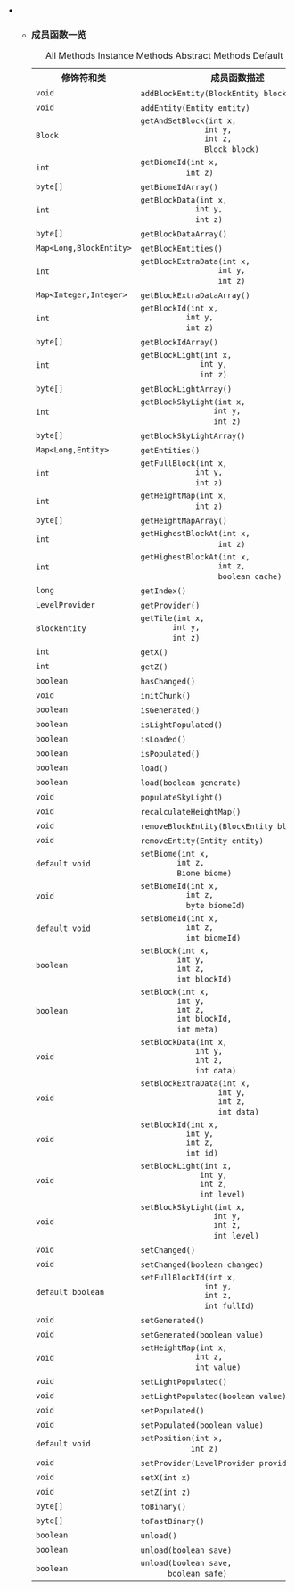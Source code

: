 <div class="summary">
<ul class="blockList">
<li class="blockList">
<!-- ========== METHOD SUMMARY =========== -->
<ul class="blockList">
<li class="blockList"><a name="method.summary">
<!--   -->
</a>
<h3>成员函数一览</h3>
<table class="memberSummary" border="0" cellpadding="3" cellspacing="0" summary="Method Summary table, listing methods, and an explanation">
<caption><span id="t0" class="activeTableTab"><span>All Methods</span><span class="tabEnd"> </span></span><span id="t2" class="tableTab"><span><a >Instance Methods</a></span><span class="tabEnd"> </span></span><span id="t3" class="tableTab"><span><a >Abstract Methods</a></span><span class="tabEnd"> </span></span><span id="t5" class="tableTab"><span><a >Default Methods</a></span><span class="tabEnd"> </span></span></caption>
<tr>
<th>修饰符和类</th>
<th>成员函数描述</th>
</tr>
<tr id="i0" class="altColor">
<td class="colFirst"><code>void</code></td>
<td class="colLast"><code><span class="memberNameLink"><a >addBlockEntity</a></span>(<a  title="class in cn.nukkit.blockentity">BlockEntity</a> blockEntity)</code> </td>
</tr>
<tr id="i1" class="rowColor">
<td class="colFirst"><code>void</code></td>
<td class="colLast"><code><span class="memberNameLink"><a >addEntity</a></span>(<a  title="class in cn.nukkit.entity">Entity</a> entity)</code> </td>
</tr>
<tr id="i2" class="altColor">
<td class="colFirst"><code><a  title="class in cn.nukkit.block">Block</a></code></td>
<td class="colLast"><code><span class="memberNameLink"><a >getAndSetBlock</a></span>(int x,
              int y,
              int z,
              <a  title="class in cn.nukkit.block">Block</a> block)</code> </td>
</tr>
<tr id="i3" class="rowColor">
<td class="colFirst"><code>int</code></td>
<td class="colLast"><code><span class="memberNameLink"><a >getBiomeId</a></span>(int x,
          int z)</code> </td>
</tr>
<tr id="i4" class="altColor">
<td class="colFirst"><code>byte[]</code></td>
<td class="colLast"><code><span class="memberNameLink"><a >getBiomeIdArray</a></span>()</code> </td>
</tr>
<tr id="i5" class="rowColor">
<td class="colFirst"><code>int</code></td>
<td class="colLast"><code><span class="memberNameLink"><a >getBlockData</a></span>(int x,
            int y,
            int z)</code> </td>
</tr>
<tr id="i6" class="altColor">
<td class="colFirst"><code>byte[]</code></td>
<td class="colLast"><code><span class="memberNameLink"><a >getBlockDataArray</a></span>()</code> </td>
</tr>
<tr id="i7" class="rowColor">
<td class="colFirst"><code><a  title="class or interface in java.util">Map</a>&lt;<a  title="class or interface in java.lang">Long</a>,<a  title="class in cn.nukkit.blockentity">BlockEntity</a>&gt;</code></td>
<td class="colLast"><code><span class="memberNameLink"><a >getBlockEntities</a></span>()</code> </td>
</tr>
<tr id="i8" class="altColor">
<td class="colFirst"><code>int</code></td>
<td class="colLast"><code><span class="memberNameLink"><a >getBlockExtraData</a></span>(int x,
                 int y,
                 int z)</code> </td>
</tr>
<tr id="i9" class="rowColor">
<td class="colFirst"><code><a  title="class or interface in java.util">Map</a>&lt;<a  title="class or interface in java.lang">Integer</a>,<a  title="class or interface in java.lang">Integer</a>&gt;</code></td>
<td class="colLast"><code><span class="memberNameLink"><a >getBlockExtraDataArray</a></span>()</code> </td>
</tr>
<tr id="i10" class="altColor">
<td class="colFirst"><code>int</code></td>
<td class="colLast"><code><span class="memberNameLink"><a >getBlockId</a></span>(int x,
          int y,
          int z)</code> </td>
</tr>
<tr id="i11" class="rowColor">
<td class="colFirst"><code>byte[]</code></td>
<td class="colLast"><code><span class="memberNameLink"><a >getBlockIdArray</a></span>()</code> </td>
</tr>
<tr id="i12" class="altColor">
<td class="colFirst"><code>int</code></td>
<td class="colLast"><code><span class="memberNameLink"><a >getBlockLight</a></span>(int x,
             int y,
             int z)</code> </td>
</tr>
<tr id="i13" class="rowColor">
<td class="colFirst"><code>byte[]</code></td>
<td class="colLast"><code><span class="memberNameLink"><a >getBlockLightArray</a></span>()</code> </td>
</tr>
<tr id="i14" class="altColor">
<td class="colFirst"><code>int</code></td>
<td class="colLast"><code><span class="memberNameLink"><a >getBlockSkyLight</a></span>(int x,
                int y,
                int z)</code> </td>
</tr>
<tr id="i15" class="rowColor">
<td class="colFirst"><code>byte[]</code></td>
<td class="colLast"><code><span class="memberNameLink"><a >getBlockSkyLightArray</a></span>()</code> </td>
</tr>
<tr id="i16" class="altColor">
<td class="colFirst"><code><a  title="class or interface in java.util">Map</a>&lt;<a  title="class or interface in java.lang">Long</a>,<a  title="class in cn.nukkit.entity">Entity</a>&gt;</code></td>
<td class="colLast"><code><span class="memberNameLink"><a >getEntities</a></span>()</code> </td>
</tr>
<tr id="i17" class="rowColor">
<td class="colFirst"><code>int</code></td>
<td class="colLast"><code><span class="memberNameLink"><a >getFullBlock</a></span>(int x,
            int y,
            int z)</code> </td>
</tr>
<tr id="i18" class="altColor">
<td class="colFirst"><code>int</code></td>
<td class="colLast"><code><span class="memberNameLink"><a >getHeightMap</a></span>(int x,
            int z)</code> </td>
</tr>
<tr id="i19" class="rowColor">
<td class="colFirst"><code>byte[]</code></td>
<td class="colLast"><code><span class="memberNameLink"><a >getHeightMapArray</a></span>()</code> </td>
</tr>
<tr id="i20" class="altColor">
<td class="colFirst"><code>int</code></td>
<td class="colLast"><code><span class="memberNameLink"><a >getHighestBlockAt</a></span>(int x,
                 int z)</code> </td>
</tr>
<tr id="i21" class="rowColor">
<td class="colFirst"><code>int</code></td>
<td class="colLast"><code><span class="memberNameLink"><a >getHighestBlockAt</a></span>(int x,
                 int z,
                 boolean cache)</code> </td>
</tr>
<tr id="i22" class="altColor">
<td class="colFirst"><code>long</code></td>
<td class="colLast"><code><span class="memberNameLink"><a >getIndex</a></span>()</code> </td>
</tr>
<tr id="i23" class="rowColor">
<td class="colFirst"><code><a  title="interface in cn.nukkit.level.format">LevelProvider</a></code></td>
<td class="colLast"><code><span class="memberNameLink"><a >getProvider</a></span>()</code> </td>
</tr>
<tr id="i24" class="altColor">
<td class="colFirst"><code><a  title="class in cn.nukkit.blockentity">BlockEntity</a></code></td>
<td class="colLast"><code><span class="memberNameLink"><a >getTile</a></span>(int x,
       int y,
       int z)</code> </td>
</tr>
<tr id="i25" class="rowColor">
<td class="colFirst"><code>int</code></td>
<td class="colLast"><code><span class="memberNameLink"><a >getX</a></span>()</code> </td>
</tr>
<tr id="i26" class="altColor">
<td class="colFirst"><code>int</code></td>
<td class="colLast"><code><span class="memberNameLink"><a >getZ</a></span>()</code> </td>
</tr>
<tr id="i27" class="rowColor">
<td class="colFirst"><code>boolean</code></td>
<td class="colLast"><code><span class="memberNameLink"><a >hasChanged</a></span>()</code> </td>
</tr>
<tr id="i28" class="altColor">
<td class="colFirst"><code>void</code></td>
<td class="colLast"><code><span class="memberNameLink"><a >initChunk</a></span>()</code> </td>
</tr>
<tr id="i29" class="rowColor">
<td class="colFirst"><code>boolean</code></td>
<td class="colLast"><code><span class="memberNameLink"><a >isGenerated</a></span>()</code> </td>
</tr>
<tr id="i30" class="altColor">
<td class="colFirst"><code>boolean</code></td>
<td class="colLast"><code><span class="memberNameLink"><a >isLightPopulated</a></span>()</code> </td>
</tr>
<tr id="i31" class="rowColor">
<td class="colFirst"><code>boolean</code></td>
<td class="colLast"><code><span class="memberNameLink"><a >isLoaded</a></span>()</code> </td>
</tr>
<tr id="i32" class="altColor">
<td class="colFirst"><code>boolean</code></td>
<td class="colLast"><code><span class="memberNameLink"><a >isPopulated</a></span>()</code> </td>
</tr>
<tr id="i33" class="rowColor">
<td class="colFirst"><code>boolean</code></td>
<td class="colLast"><code><span class="memberNameLink"><a >load</a></span>()</code> </td>
</tr>
<tr id="i34" class="altColor">
<td class="colFirst"><code>boolean</code></td>
<td class="colLast"><code><span class="memberNameLink"><a >load</a></span>(boolean generate)</code> </td>
</tr>
<tr id="i35" class="rowColor">
<td class="colFirst"><code>void</code></td>
<td class="colLast"><code><span class="memberNameLink"><a >populateSkyLight</a></span>()</code> </td>
</tr>
<tr id="i36" class="altColor">
<td class="colFirst"><code>void</code></td>
<td class="colLast"><code><span class="memberNameLink"><a >recalculateHeightMap</a></span>()</code> </td>
</tr>
<tr id="i37" class="rowColor">
<td class="colFirst"><code>void</code></td>
<td class="colLast"><code><span class="memberNameLink"><a >removeBlockEntity</a></span>(<a  title="class in cn.nukkit.blockentity">BlockEntity</a> blockEntity)</code> </td>
</tr>
<tr id="i38" class="altColor">
<td class="colFirst"><code>void</code></td>
<td class="colLast"><code><span class="memberNameLink"><a >removeEntity</a></span>(<a  title="class in cn.nukkit.entity">Entity</a> entity)</code> </td>
</tr>
<tr id="i39" class="rowColor">
<td class="colFirst"><code>default void</code></td>
<td class="colLast"><code><span class="memberNameLink"><a >setBiome</a></span>(int x,
        int z,
        <a  title="class in cn.nukkit.level.biome">Biome</a> biome)</code> </td>
</tr>
<tr id="i40" class="altColor">
<td class="colFirst"><code>void</code></td>
<td class="colLast"><code><span class="memberNameLink"><a >setBiomeId</a></span>(int x,
          int z,
          byte biomeId)</code> </td>
</tr>
<tr id="i41" class="rowColor">
<td class="colFirst"><code>default void</code></td>
<td class="colLast"><code><span class="memberNameLink"><a >setBiomeId</a></span>(int x,
          int z,
          int biomeId)</code> </td>
</tr>
<tr id="i42" class="altColor">
<td class="colFirst"><code>boolean</code></td>
<td class="colLast"><code><span class="memberNameLink"><a >setBlock</a></span>(int x,
        int y,
        int z,
        int blockId)</code> </td>
</tr>
<tr id="i43" class="rowColor">
<td class="colFirst"><code>boolean</code></td>
<td class="colLast"><code><span class="memberNameLink"><a >setBlock</a></span>(int x,
        int y,
        int z,
        int blockId,
        int meta)</code> </td>
</tr>
<tr id="i44" class="altColor">
<td class="colFirst"><code>void</code></td>
<td class="colLast"><code><span class="memberNameLink"><a >setBlockData</a></span>(int x,
            int y,
            int z,
            int data)</code> </td>
</tr>
<tr id="i45" class="rowColor">
<td class="colFirst"><code>void</code></td>
<td class="colLast"><code><span class="memberNameLink"><a >setBlockExtraData</a></span>(int x,
                 int y,
                 int z,
                 int data)</code> </td>
</tr>
<tr id="i46" class="altColor">
<td class="colFirst"><code>void</code></td>
<td class="colLast"><code><span class="memberNameLink"><a >setBlockId</a></span>(int x,
          int y,
          int z,
          int id)</code> </td>
</tr>
<tr id="i47" class="rowColor">
<td class="colFirst"><code>void</code></td>
<td class="colLast"><code><span class="memberNameLink"><a >setBlockLight</a></span>(int x,
             int y,
             int z,
             int level)</code> </td>
</tr>
<tr id="i48" class="altColor">
<td class="colFirst"><code>void</code></td>
<td class="colLast"><code><span class="memberNameLink"><a >setBlockSkyLight</a></span>(int x,
                int y,
                int z,
                int level)</code> </td>
</tr>
<tr id="i49" class="rowColor">
<td class="colFirst"><code>void</code></td>
<td class="colLast"><code><span class="memberNameLink"><a >setChanged</a></span>()</code> </td>
</tr>
<tr id="i50" class="altColor">
<td class="colFirst"><code>void</code></td>
<td class="colLast"><code><span class="memberNameLink"><a >setChanged</a></span>(boolean changed)</code> </td>
</tr>
<tr id="i51" class="rowColor">
<td class="colFirst"><code>default boolean</code></td>
<td class="colLast"><code><span class="memberNameLink"><a >setFullBlockId</a></span>(int x,
              int y,
              int z,
              int fullId)</code> </td>
</tr>
<tr id="i52" class="altColor">
<td class="colFirst"><code>void</code></td>
<td class="colLast"><code><span class="memberNameLink"><a >setGenerated</a></span>()</code> </td>
</tr>
<tr id="i53" class="rowColor">
<td class="colFirst"><code>void</code></td>
<td class="colLast"><code><span class="memberNameLink"><a >setGenerated</a></span>(boolean value)</code> </td>
</tr>
<tr id="i54" class="altColor">
<td class="colFirst"><code>void</code></td>
<td class="colLast"><code><span class="memberNameLink"><a >setHeightMap</a></span>(int x,
            int z,
            int value)</code> </td>
</tr>
<tr id="i55" class="rowColor">
<td class="colFirst"><code>void</code></td>
<td class="colLast"><code><span class="memberNameLink"><a >setLightPopulated</a></span>()</code> </td>
</tr>
<tr id="i56" class="altColor">
<td class="colFirst"><code>void</code></td>
<td class="colLast"><code><span class="memberNameLink"><a >setLightPopulated</a></span>(boolean value)</code> </td>
</tr>
<tr id="i57" class="rowColor">
<td class="colFirst"><code>void</code></td>
<td class="colLast"><code><span class="memberNameLink"><a >setPopulated</a></span>()</code> </td>
</tr>
<tr id="i58" class="altColor">
<td class="colFirst"><code>void</code></td>
<td class="colLast"><code><span class="memberNameLink"><a >setPopulated</a></span>(boolean value)</code> </td>
</tr>
<tr id="i59" class="rowColor">
<td class="colFirst"><code>default void</code></td>
<td class="colLast"><code><span class="memberNameLink"><a >setPosition</a></span>(int x,
           int z)</code> </td>
</tr>
<tr id="i60" class="altColor">
<td class="colFirst"><code>void</code></td>
<td class="colLast"><code><span class="memberNameLink"><a >setProvider</a></span>(<a  title="interface in cn.nukkit.level.format">LevelProvider</a> provider)</code> </td>
</tr>
<tr id="i61" class="rowColor">
<td class="colFirst"><code>void</code></td>
<td class="colLast"><code><span class="memberNameLink"><a >setX</a></span>(int x)</code> </td>
</tr>
<tr id="i62" class="altColor">
<td class="colFirst"><code>void</code></td>
<td class="colLast"><code><span class="memberNameLink"><a >setZ</a></span>(int z)</code> </td>
</tr>
<tr id="i63" class="rowColor">
<td class="colFirst"><code>byte[]</code></td>
<td class="colLast"><code><span class="memberNameLink"><a >toBinary</a></span>()</code> </td>
</tr>
<tr id="i64" class="altColor">
<td class="colFirst"><code>byte[]</code></td>
<td class="colLast"><code><span class="memberNameLink"><a >toFastBinary</a></span>()</code> </td>
</tr>
<tr id="i65" class="rowColor">
<td class="colFirst"><code>boolean</code></td>
<td class="colLast"><code><span class="memberNameLink"><a >unload</a></span>()</code> </td>
</tr>
<tr id="i66" class="altColor">
<td class="colFirst"><code>boolean</code></td>
<td class="colLast"><code><span class="memberNameLink"><a >unload</a></span>(boolean save)</code> </td>
</tr>
<tr id="i67" class="rowColor">
<td class="colFirst"><code>boolean</code></td>
<td class="colLast"><code><span class="memberNameLink"><a >unload</a></span>(boolean save,
      boolean safe)</code> </td>
</tr>
</table>
</li>
</ul>
</li>
</ul>
</div>
